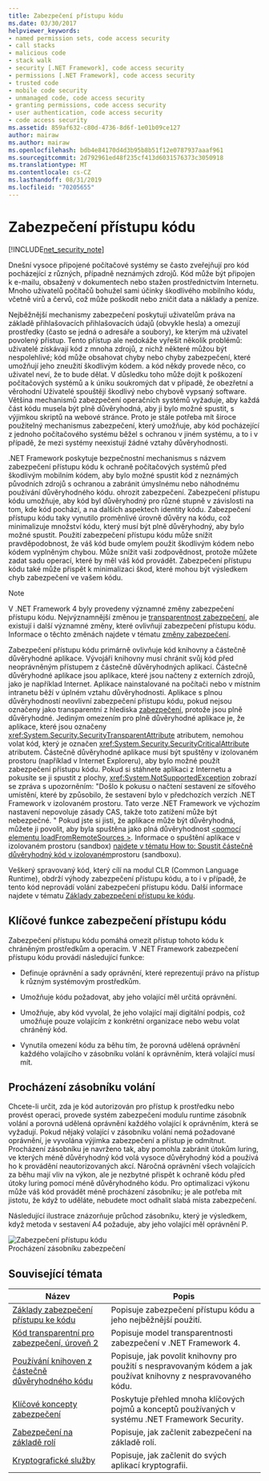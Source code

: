 ```yaml
---
title: Zabezpečení přístupu kódu
ms.date: 03/30/2017
helpviewer_keywords:
- named permission sets, code access security
- call stacks
- malicious code
- stack walk
- security [.NET Framework], code access security
- permissions [.NET Framework], code access security
- trusted code
- mobile code security
- unmanaged code, code access security
- granting permissions, code access security
- user authentication, code access security
- code access security
ms.assetid: 859af632-c80d-4736-8d6f-1e01b09ce127
author: mairaw
ms.author: mairaw
ms.openlocfilehash: bdb4e84170d4d3b95b8b51f12e0787937aaaf961
ms.sourcegitcommit: 2d792961ed48f235cf413d6031576373c3050918
ms.translationtype: MT
ms.contentlocale: cs-CZ
ms.lasthandoff: 08/31/2019
ms.locfileid: "70205655"
---
```

# <a name="code-access-security"></a>Zabezpečení přístupu kódu
[!INCLUDE[net_security_note](../../../includes/net-security-note-md.md)]  
  
 Dnešní vysoce připojené počítačové systémy se často zveřejňují pro kód pocházející z různých, případně neznámých zdrojů. Kód může být připojen k e-mailu, obsažený v dokumentech nebo stažen prostřednictvím Internetu. Mnoho uživatelů počítačů bohužel sami účinky škodlivého mobilního kódu, včetně virů a červů, což může poškodit nebo zničit data a náklady a peníze.  
  
 Nejběžnější mechanismy zabezpečení poskytují uživatelům práva na základě přihlašovacích přihlašovacích údajů (obvykle hesla) a omezují prostředky (často se jedná o adresáře a soubory), ke kterým má uživatel povolený přístup. Tento přístup ale nedokáže vyřešit několik problémů: uživatelé získávají kód z mnoha zdrojů, z nichž některé můžou být nespolehlivé; kód může obsahovat chyby nebo chyby zabezpečení, které umožňují jeho zneužití škodlivým kódem. a kód někdy provede něco, co uživatel neví, že to bude dělat. V důsledku toho může dojít k poškození počítačových systémů a k úniku soukromých dat v případě, že obezřetní a věrohodní Uživatelé spouštějí škodlivý nebo chybově vypsaný software. Většina mechanismů zabezpečení operačních systémů vyžaduje, aby každá část kódu musela být plně důvěryhodná, aby ji bylo možné spustit, s výjimkou skriptů na webové stránce. Proto je stále potřeba mít široce použitelný mechanismus zabezpečení, který umožňuje, aby kód pocházející z jednoho počítačového systému běžel s ochranou v jiném systému, a to i v případě, že mezi systémy neexistují žádné vztahy důvěryhodnosti.  
  
 .NET Framework poskytuje bezpečnostní mechanismus s názvem zabezpečení přístupu kódu k ochraně počítačových systémů před škodlivým mobilním kódem, aby bylo možné spustit kód z neznámých původních zdrojů s ochranou a zabránit úmyslnému nebo náhodnému používání důvěryhodného kódu. ohrozit zabezpečení. Zabezpečení přístupu kódu umožňuje, aby kód byl důvěryhodný pro různé stupně v závislosti na tom, kde kód pochází, a na dalších aspektech identity kódu. Zabezpečení přístupu kódu taky vynutilo proměnlivé úrovně důvěry na kódu, což minimalizuje množství kódu, který musí být plně důvěryhodný, aby bylo možné spustit. Použití zabezpečení přístupu kódu může snížit pravděpodobnost, že váš kód bude omylem použit škodlivým kódem nebo kódem vyplněným chybou. Může snížit vaši zodpovědnost, protože můžete zadat sadu operací, které by měl váš kód provádět. Zabezpečení přístupu kódu také může přispět k minimalizaci škod, které mohou být výsledkem chyb zabezpečení ve vašem kódu.  
  
> [!NOTE]
> V .NET Framework 4 byly provedeny významné změny zabezpečení přístupu kódu. Nejvýznamnější změnou je [transparentnost zabezpečení](security-transparent-code.md), ale existují i další významné změny, které ovlivňují zabezpečení přístupu kódu. Informace o těchto změnách najdete v tématu [změny zabezpečení](../security/security-changes.md).  
  
 Zabezpečení přístupu kódu primárně ovlivňuje kód knihovny a částečně důvěryhodné aplikace. Vývojáři knihovny musí chránit svůj kód před neoprávněným přístupem z částečně důvěryhodných aplikací. Částečně důvěryhodné aplikace jsou aplikace, které jsou načteny z externích zdrojů, jako je například Internet. Aplikace nainstalované na počítači nebo v místním intranetu běží v úplném vztahu důvěryhodnosti. Aplikace s plnou důvěryhodností neovlivní zabezpečení přístupu kódu, pokud nejsou označeny jako transparentní z hlediska [zabezpečení](security-transparent-code.md), protože jsou plně důvěryhodné. Jediným omezením pro plně důvěryhodné aplikace je, že aplikace, které jsou označeny <xref:System.Security.SecurityTransparentAttribute> atributem, nemohou volat kód, který je označen <xref:System.Security.SecurityCriticalAttribute> atributem. Částečně důvěryhodné aplikace musí být spuštěny v izolovaném prostoru (například v Internet Exploreru), aby bylo možné použít zabezpečení přístupu kódu. Pokud si stáhnete aplikaci z Internetu a pokusíte se ji spustit z plochy, <xref:System.NotSupportedException> zobrazí se zpráva s upozorněním: "Došlo k pokusu o načtení sestavení ze síťového umístění, které by způsobilo, že sestavení bylo v předchozích verzích .NET Framework v izolovaném prostoru. Tato verze .NET Framework ve výchozím nastavení nepovoluje zásady CAS, takže toto zatížení může být nebezpečné. " Pokud jste si jisti, že aplikace může být důvěryhodná, můžete ji povolit, aby byla spuštěna jako plná důvěryhodnost [ \<pomocí elementu loadFromRemoteSources >](../configure-apps/file-schema/runtime/loadfromremotesources-element.md). Informace o spuštění aplikace v izolovaném prostoru (sandbox) [najdete v tématu How to: Spustit částečně důvěryhodný kód v izolovaném](how-to-run-partially-trusted-code-in-a-sandbox.md)prostoru (sandboxu).  
  
 Veškerý spravovaný kód, který cílí na modul CLR (Common Language Runtime), obdrží výhody zabezpečení přístupu kódu, a to i v případě, že tento kód neprovádí volání zabezpečení přístupu kódu. Další informace najdete v tématu [Základy zabezpečení přístupu ke kódu](code-access-security-basics.md).  
  
<a name="key_functions"></a>   
## <a name="key-functions-of-code-access-security"></a>Klíčové funkce zabezpečení přístupu kódu  
 Zabezpečení přístupu kódu pomáhá omezit přístup tohoto kódu k chráněným prostředkům a operacím. V .NET Framework zabezpečení přístupu kódu provádí následující funkce:  
  
- Definuje oprávnění a sady oprávnění, které reprezentují právo na přístup k různým systémovým prostředkům.  
  
- Umožňuje kódu požadovat, aby jeho volající měl určitá oprávnění.  
  
- Umožňuje, aby kód vyvolal, že jeho volající mají digitální podpis, což umožňuje pouze volajícím z konkrétní organizace nebo webu volat chráněný kód.  
  
- Vynutila omezení kódu za běhu tím, že porovná udělená oprávnění každého volajícího v zásobníku volání k oprávněním, která volající musí mít.  
  
<a name="walking_the_call_stack"></a>   
## <a name="walking-the-call-stack"></a>Procházení zásobníku volání  
 Chcete-li určit, zda je kód autorizován pro přístup k prostředku nebo provést operaci, provede systém zabezpečení modulu runtime zásobník volání a porovná udělená oprávnění každého volající k oprávněním, která se vyžadují. Pokud nějaký volající v zásobníku volání nemá požadované oprávnění, je vyvolána výjimka zabezpečení a přístup je odmítnut. Procházení zásobníku je navrženo tak, aby pomohla zabránit útokům luring, ve kterých méně důvěryhodný kód volá vysoce důvěryhodný kód a používá ho k provádění neautorizovaných akcí. Náročná oprávnění všech volajících za běhu mají vliv na výkon, ale je nezbytné přispět k ochraně kódu před útoky luring pomocí méně důvěryhodného kódu. Pro optimalizaci výkonu může váš kód provádět méně procházení zásobníku; je ale potřeba mít jistotu, že když to uděláte, nebudete moct odhalit slabá místa zabezpečení.  
  
 Následující ilustrace znázorňuje průchod zásobníku, který je výsledkem, když metoda v sestavení A4 požaduje, aby jeho volající měl oprávnění P.  
  
 ![Zabezpečení přístupu kódu](media/slide-10a.gif "slide_10a")  
Procházení zásobníku zabezpečení  
  
<a name="related_topics"></a>   
## <a name="related-topics"></a>Související témata  
  
|Název|Popis|  
|-----------|-----------------|  
|[Základy zabezpečení přístupu ke kódu](code-access-security-basics.md)|Popisuje zabezpečení přístupu kódu a jeho nejběžnější použití.|  
|[Kód transparentní pro zabezpečení, úroveň 2](security-transparent-code-level-2.md)|Popisuje model transparentnosti zabezpečení v .NET Framework 4.|  
|[Používání knihoven z částečně důvěryhodného kódu](using-libraries-from-partially-trusted-code.md)|Popisuje, jak povolit knihovny pro použití s nespravovaným kódem a jak používat knihovny z nespravovaného kódu.|  
|[Klíčové koncepty zabezpečení](../../standard/security/key-security-concepts.md)|Poskytuje přehled mnoha klíčových pojmů a konceptů používaných v systému .NET Framework Security.|  
|[Zabezpečení na základě rolí](../../standard/security/role-based-security.md)|Popisuje, jak začlenit zabezpečení na základě rolí.|  
|[Kryptografické služby](../../standard/security/cryptographic-services.md)|Popisuje, jak začlenit do svých aplikací kryptografii.|
